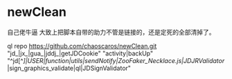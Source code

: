 # newClean
自己佬牛逼
大致上把脚本自带的助力不管是链接的，还是定死的全部清掉了。


ql repo https://github.com/chaoscaros/newClean.git "jd_|jx_|gua_|jddj_|getJDCookie" "activity|backUp" "^jd[^_]|USER|function|utils|sendNotify|ZooFaker_Necklace.js|JDJRValidator_|sign_graphics_validate|ql|JDSignValidator"
